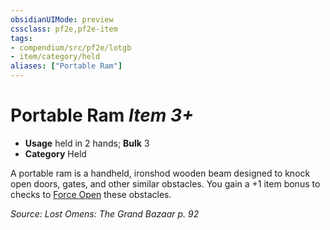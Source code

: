 ```yaml
---
obsidianUIMode: preview
cssclass: pf2e,pf2e-item
tags:
- compendium/src/pf2e/lotgb
- item/category/held
aliases: ["Portable Ram"]
---
```

# Portable Ram *Item 3+*  

- **Usage** held in 2 hands; **Bulk** 3
- **Category** Held

A portable ram is a handheld, ironshod wooden beam designed to knock open doors, gates, and other similar obstacles. You gain a +1 item bonus to checks to [Force Open](/rules/actions/force-open.md) these obstacles.

*Source: Lost Omens: The Grand Bazaar p. 92*